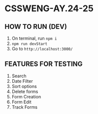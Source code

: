 # CSSWENG-AY.24-25


## HOW TO RUN (DEV)
1. On terminal, run `npm i`
2. `npm run devStart`
3. Go to `http://localhost:3000/`

## FEATURES FOR TESTING
1. Search
2. Date Filter
3. Sort options
4. Delete forms
5. Form Creation
6. Form Edit
7. Track Forms

